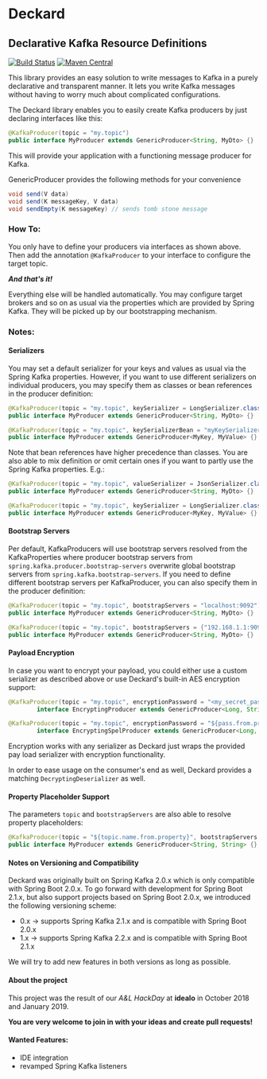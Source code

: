 # Deckard
## Declarative Kafka Resource Definitions
[![Build Status](https://travis-ci.org/idealo/deckard.svg?branch=master)](https://travis-ci.org/idealo/deckard)
[![Maven Central](https://maven-badges.herokuapp.com/maven-central/de.idealo.kafka/deckard/badge.svg)](https://maven-badges.herokuapp.com/maven-central/de.idealo.kafka/deckard) 

This library provides an easy solution to write messages to Kafka in a purely declarative and transparent manner.
It lets you write Kafka messages without having to worry much about complicated configurations. 

The Deckard library enables you to easily create Kafka producers by just declaring interfaces like this:

````java
@KafkaProducer(topic = "my.topic")
public interface MyProducer extends GenericProducer<String, MyDto> {}
````

This will provide your application with a functioning message producer for Kafka.

GenericProducer provides the following methods for your convenience

````java
void send(V data)
void send(K messageKey, V data)
void sendEmpty(K messageKey) // sends tomb stone message 
````

### How To:

You only have to define your producers via interfaces as shown above.
Then add the annotation `@KafkaProducer` to your interface to configure the target topic.

**_And that's it!_** 
  
Everything else will be handled automatically. You may configure target brokers and so on as usual
via the properties which are provided by Spring Kafka. They will be picked up by our
bootstrapping mechanism. 

### Notes:
#### Serializers
You may set a default serializer for your keys and values as usual via the Spring Kafka properties. 
However, if you want to use different serializers on individual producers, you may specify them as classes or bean 
references in the producer definition:

````java
@KafkaProducer(topic = "my.topic", keySerializer = LongSerializer.class, valueSerializer = JsonSerializer.class)
public interface MyProducer extends GenericProducer<String, MyDto> {}
````
````java
@KafkaProducer(topic = "my.topic", keySerializerBean = "myKeySerializer", valueSerializerBean = "myValueSerializer")
public interface MyProducer extends GenericProducer<MyKey, MyValue> {}
````

Note that bean references have higher precedence than classes. You are also able to mix definition or omit certain ones 
if you want to partly use the Spring Kafka properties. E.g.:

````java
@KafkaProducer(topic = "my.topic", valueSerializer = JsonSerializer.class)
public interface MyProducer extends GenericProducer<String, MyDto> {}
````
````java
@KafkaProducer(topic = "my.topic", keySerializer = LongSerializer.class, valueSerializerBean = "myValueSerializer")
public interface MyProducer extends GenericProducer<MyKey, MyValue> {}
````

#### Bootstrap Servers
Per default, KafkaProducers will use bootstrap servers resolved from the KafkaProperties where producer bootstrap servers 
from `spring.kafka.producer.bootstrap-servers` overwrite global bootstrap servers from `spring.kafka.bootstrap-servers`. 
If you need to define different bootstrap servers per KafkaProducer, you can also specify them in the producer definition:
 
````java
@KafkaProducer(topic = "my.topic", bootstrapServers = "localhost:9092")
public interface MyProducer extends GenericProducer<String, MyDto> {}
````
````java
@KafkaProducer(topic = "my.topic", bootstrapServers = {"192.168.1.1:9092", "192.168.1.2:9092"})
public interface MyProducer extends GenericProducer<String, MyDto> {}
````

#### Payload Encryption
In case you want to encrypt your payload, you could either use a custom serializer as described above or use Deckard's 
built-in AES encryption support:
 
````java
@KafkaProducer(topic = "my.topic", encryptionPassword = "<my_secret_pass>", encryptionSalt = "<my_secret_salt>")
        interface EncryptingProducer extends GenericProducer<Long, String> {}
````
````java
@KafkaProducer(topic = "my.topic", encryptionPassword = "${pass.from.property}", encryptionSalt = "${salt.from.property}")
        interface EncryptingSpelProducer extends GenericProducer<Long, String> {}
````

Encryption works with any serializer as Deckard just wraps the provided pay load serializer with encryption functionality.

In order to ease usage on the consumer's end as well, Deckard provides a matching 
`DecryptingDeserializer` as well.

#### Property Placeholder Support
The parameters `topic` and `bootstrapServers` are also able to resolve property placeholders:
````java
@KafkaProducer(topic = "${topic.name.from.property}", bootstrapServers = "${bootstrap-servers.from.property}")
public interface MyProducer extends GenericProducer<String, String> {}
````

#### Notes on Versioning and Compatibility

Deckard was originally built on Spring Kafka 2.0.x which is only compatible with Spring Boot 2.0.x.
To go forward with development for Spring Boot 2.1.x, but also support projects based on Spring Boot 2.0.x, we introduced the following versioning scheme:

- 0.x -> supports Spring Kafka 2.1.x and is compatible with Spring Boot 2.0.x
- 1.x -> supports Spring Kafka 2.2.x and is compatible with Spring Boot 2.1.x

We will try to add new features in both versions as long as possible.

#### About the project

This project was the result of our _A&L HackDay_ at __idealo__ in October 2018 and January 2019.
 
__You are very welcome to join in with your ideas and create pull requests!__

#### Wanted Features:
- IDE integration
- revamped Spring Kafka listeners
